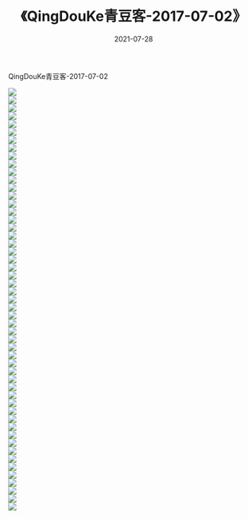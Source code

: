 ﻿---
layout: post
title:  《QingDouKe青豆客-2017-07-02》
date:   2021-07-28
img: http://img.660000.xyz/Sharelink/网络美图/2021/QingDouKe青豆客-2017-07-02/000.jpg
categories: [美女, 清纯, 唯美]
---

QingDouKe青豆客-2017-07-02

  ![](http://img.660000.xyz/Sharelink/网络美图/2021/QingDouKe青豆客-2017-07-02/001.jpg) <br> ![](http://img.660000.xyz/Sharelink/网络美图/2021/QingDouKe青豆客-2017-07-02/002.jpg) <br> ![](http://img.660000.xyz/Sharelink/网络美图/2021/QingDouKe青豆客-2017-07-02/003.jpg) <br> ![](http://img.660000.xyz/Sharelink/网络美图/2021/QingDouKe青豆客-2017-07-02/004.jpg) <br> ![](http://img.660000.xyz/Sharelink/网络美图/2021/QingDouKe青豆客-2017-07-02/005.jpg) <br> ![](http://img.660000.xyz/Sharelink/网络美图/2021/QingDouKe青豆客-2017-07-02/006.jpg) <br> ![](http://img.660000.xyz/Sharelink/网络美图/2021/QingDouKe青豆客-2017-07-02/007.jpg) <br> ![](http://img.660000.xyz/Sharelink/网络美图/2021/QingDouKe青豆客-2017-07-02/008.jpg) <br> ![](http://img.660000.xyz/Sharelink/网络美图/2021/QingDouKe青豆客-2017-07-02/009.jpg) <br> ![](http://img.660000.xyz/Sharelink/网络美图/2021/QingDouKe青豆客-2017-07-02/010.jpg) <br> ![](http://img.660000.xyz/Sharelink/网络美图/2021/QingDouKe青豆客-2017-07-02/011.jpg) <br> ![](http://img.660000.xyz/Sharelink/网络美图/2021/QingDouKe青豆客-2017-07-02/012.jpg) <br> ![](http://img.660000.xyz/Sharelink/网络美图/2021/QingDouKe青豆客-2017-07-02/013.jpg) <br> ![](http://img.660000.xyz/Sharelink/网络美图/2021/QingDouKe青豆客-2017-07-02/014.jpg) <br> ![](http://img.660000.xyz/Sharelink/网络美图/2021/QingDouKe青豆客-2017-07-02/015.jpg) <br> ![](http://img.660000.xyz/Sharelink/网络美图/2021/QingDouKe青豆客-2017-07-02/016.jpg) <br> ![](http://img.660000.xyz/Sharelink/网络美图/2021/QingDouKe青豆客-2017-07-02/017.jpg) <br> ![](http://img.660000.xyz/Sharelink/网络美图/2021/QingDouKe青豆客-2017-07-02/018.jpg) <br> ![](http://img.660000.xyz/Sharelink/网络美图/2021/QingDouKe青豆客-2017-07-02/019.jpg) <br> ![](http://img.660000.xyz/Sharelink/网络美图/2021/QingDouKe青豆客-2017-07-02/020.jpg) <br> ![](http://img.660000.xyz/Sharelink/网络美图/2021/QingDouKe青豆客-2017-07-02/021.jpg) <br> ![](http://img.660000.xyz/Sharelink/网络美图/2021/QingDouKe青豆客-2017-07-02/022.jpg) <br> ![](http://img.660000.xyz/Sharelink/网络美图/2021/QingDouKe青豆客-2017-07-02/023.jpg) <br> ![](http://img.660000.xyz/Sharelink/网络美图/2021/QingDouKe青豆客-2017-07-02/024.jpg) <br> ![](http://img.660000.xyz/Sharelink/网络美图/2021/QingDouKe青豆客-2017-07-02/025.jpg) <br> ![](http://img.660000.xyz/Sharelink/网络美图/2021/QingDouKe青豆客-2017-07-02/026.jpg) <br> ![](http://img.660000.xyz/Sharelink/网络美图/2021/QingDouKe青豆客-2017-07-02/027.jpg) <br> ![](http://img.660000.xyz/Sharelink/网络美图/2021/QingDouKe青豆客-2017-07-02/028.jpg) <br> ![](http://img.660000.xyz/Sharelink/网络美图/2021/QingDouKe青豆客-2017-07-02/029.jpg) <br> ![](http://img.660000.xyz/Sharelink/网络美图/2021/QingDouKe青豆客-2017-07-02/030.jpg) <br> ![](http://img.660000.xyz/Sharelink/网络美图/2021/QingDouKe青豆客-2017-07-02/031.jpg) <br> ![](http://img.660000.xyz/Sharelink/网络美图/2021/QingDouKe青豆客-2017-07-02/032.jpg) <br> ![](http://img.660000.xyz/Sharelink/网络美图/2021/QingDouKe青豆客-2017-07-02/033.jpg) <br> ![](http://img.660000.xyz/Sharelink/网络美图/2021/QingDouKe青豆客-2017-07-02/034.jpg) <br> ![](http://img.660000.xyz/Sharelink/网络美图/2021/QingDouKe青豆客-2017-07-02/035.jpg) <br> ![](http://img.660000.xyz/Sharelink/网络美图/2021/QingDouKe青豆客-2017-07-02/036.jpg) <br> ![](http://img.660000.xyz/Sharelink/网络美图/2021/QingDouKe青豆客-2017-07-02/037.jpg) <br> ![](http://img.660000.xyz/Sharelink/网络美图/2021/QingDouKe青豆客-2017-07-02/038.jpg) <br> ![](http://img.660000.xyz/Sharelink/网络美图/2021/QingDouKe青豆客-2017-07-02/039.jpg) <br> ![](http://img.660000.xyz/Sharelink/网络美图/2021/QingDouKe青豆客-2017-07-02/040.jpg) <br> ![](http://img.660000.xyz/Sharelink/网络美图/2021/QingDouKe青豆客-2017-07-02/041.jpg) <br> ![](http://img.660000.xyz/Sharelink/网络美图/2021/QingDouKe青豆客-2017-07-02/042.jpg) <br> ![](http://img.660000.xyz/Sharelink/网络美图/2021/QingDouKe青豆客-2017-07-02/043.jpg) <br> ![](http://img.660000.xyz/Sharelink/网络美图/2021/QingDouKe青豆客-2017-07-02/044.jpg) <br> ![](http://img.660000.xyz/Sharelink/网络美图/2021/QingDouKe青豆客-2017-07-02/045.jpg) <br> ![](http://img.660000.xyz/Sharelink/网络美图/2021/QingDouKe青豆客-2017-07-02/046.jpg) <br> ![](http://img.660000.xyz/Sharelink/网络美图/2021/QingDouKe青豆客-2017-07-02/047.jpg) <br> ![](http://img.660000.xyz/Sharelink/网络美图/2021/QingDouKe青豆客-2017-07-02/048.jpg) <br> ![](http://img.660000.xyz/Sharelink/网络美图/2021/QingDouKe青豆客-2017-07-02/049.jpg) <br> ![](http://img.660000.xyz/Sharelink/网络美图/2021/QingDouKe青豆客-2017-07-02/050.jpg) <br> ![](http://img.660000.xyz/Sharelink/网络美图/2021/QingDouKe青豆客-2017-07-02/051.jpg) <br> ![](http://img.660000.xyz/Sharelink/网络美图/2021/QingDouKe青豆客-2017-07-02/052.jpg) <br> ![](http://img.660000.xyz/Sharelink/网络美图/2021/QingDouKe青豆客-2017-07-02/053.jpg) <br>